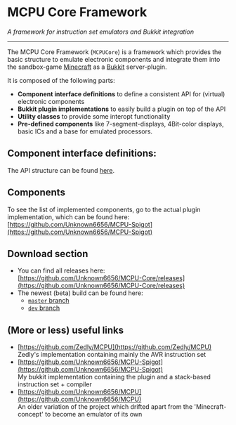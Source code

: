 # MCPU Core Framework
_A framework for instruction set emulators and Bukkit integration_

---

The MCPU Core Framework (`MCPUCore`) is a framework which provides the basic structure to emulate electronic components and integrate them into the sandbox-game [Minecraft](http://minecraft.net) as a [Bukkit](http://bukkit.org) server-plugin.

It is composed of the following parts:
 - **Component interface definitions** to define a consistent API for (virtual) electronic components
 - **Bukkit plugin implementations** to easily build a plugin on top of the API
 - **Utility classes** to provide some interopt functionality
 - **Pre-defined components** like 7-segment-displays, 4Bit-color displays, basic ICs and a base for emulated processors.

## Component interface definitions:

The API structure can be found [here](https://github.com/Unknown6656/MCPU-Core/blob/master/docs/readme.md).

## Components

To see the list of implemented components, go to the actual plugin implementation, which can be found here:
[https://github.com/Unknown6656/MCPU-Spigot](https://github.com/Unknown6656/MCPU-Spigot)

## Download section

 - You can find all releases here: [https://github.com/Unknown6656/MCPU-Core/releases](https://github.com/Unknown6656/MCPU-Core/releases)
 - The newest (beta) build can be found here:
 	- [`master` branch](https://github.com/Unknown6656/MCPU-Core/blob/master/target/MCPU-Core-1.0-SNAPSHOT.jar?raw=true)
 	- [`dev` branch](https://github.com/Unknown6656/MCPU-Core/blob/dev/target/MCPU-Core-1.0-SNAPSHOT.jar?raw=true)
  
## (More or less) useful links

 - [https://github.com/Zedly/MCPU](https://github.com/Zedly/MCPU)<br/>
   Zedly's implementation containing mainly the AVR instruction set
 - [https://github.com/Unknown6656/MCPU-Spigot](https://github.com/Unknown6656/MCPU-Spigot)<br/>
   My bukkit implementation containing the plugin and a stack-based instruction set + compiler
 - [https://github.com/Unknown6656/MCPU](https://github.com/Unknown6656/MCPU)<br/>
   An older variation of the project which drifted apart from the 'Minecraft-concept' to become an emulator of its own